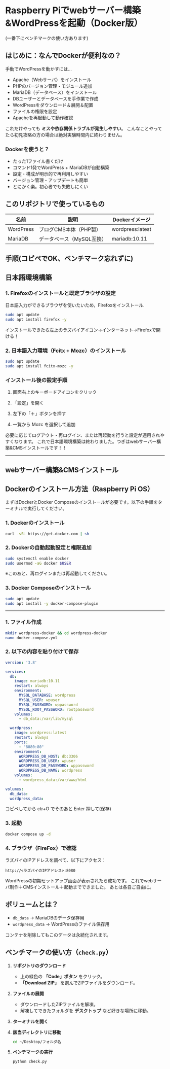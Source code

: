 # Raspberry Piでwebサーバー構築&WordPressを起動（Docker版）
(一番下にベンチマークの使い方あります)

## はじめに：なんでDockerが便利なの？

手動でWordPressを動かすには…

- Apache（Webサーバ）をインストール
- PHPのバージョン管理・モジュール追加
- MariaDB（データベース）をインストール
- DBユーザーとデータベースを手作業で作成
- WordPressをダウンロード＆展開＆配置
- ファイルの権限を設定
- Apacheを再起動して動作確認

これだけやっても **ミスや依存関係トラブルが発生しやすい**。
こんなことやってたら初見攻略の方の場合は絶対実験時間内に終わりません。

### Dockerを使うと？

- たった1ファイル書くだけ
- コマンド1発でWordPress + MariaDBが自動構築
- 設定・構成が明示的で再利用しやすい
- バージョン管理・アップデートも簡単
- とにかく楽。初心者でも失敗しにくい

## このリポジトリで使っているもの

| 名前       | 説明                      | Dockerイメージ       |
|------------|---------------------------|-----------------------|
| WordPress  | ブログCMS本体（PHP製）   | wordpress:latest      |
| MariaDB    | データベース（MySQL互換）| mariadb:10.11         |

## 手順(コピペでOK、ベンチマーク忘れずに)

## 日本語環境構築

### 1. Firefoxのインストールと既定ブラウザの設定
日本語入力ができるブラウザを使いたいため，Firefoxをインストール.

```bash
sudo apt update
sudo apt install firefox -y
```
インストールできたら左上のラズパイアイコン→インターネット→Firefoxで開ける！

### 2. 日本語入力環境（Fcitx + Mozc）のインストール


```bash
sudo apt update
sudo apt install fcitx-mozc -y
```

### インストール後の設定手順

1. 画面右上のキーボードアイコンをクリック

2. 「設定」を開く

3. 左下の「＋」ボタンを押す

4. 一覧から Mozc を選択して追加

必要に応じてログアウト・再ログイン、または再起動を行うと設定が適用されやすくなります。
これで日本語環境構築は終わりました。つぎはwebサーバー構築&CMSインストールです！！

---
## webサーバー構築&CMSインストール

## Dockerのインストール方法（Raspberry Pi OS）

まずはDockerとDocker Composeのインストールが必要です。以下の手順をターミナルで実行してください。

### 1. Dockerのインストール

```bash
curl -sSL https://get.docker.com | sh
```

### 2. Dockerの自動起動設定と権限追加

```bash
sudo systemctl enable docker
sudo usermod -aG docker $USER
```

※このあと、再ログインまたは再起動してください。

### 3. Docker Composeのインストール

```bash
sudo apt update
sudo apt install -y docker-compose-plugin
```

---

### 1. ファイル作成

```bash
mkdir wordpress-docker && cd wordpress-docker
nano docker-compose.yml
```

### 2. 以下の内容を貼り付けて保存

```yaml
version: '3.8'

services:
  db:
    image: mariadb:10.11
    restart: always
    environment:
      MYSQL_DATABASE: wordpress
      MYSQL_USER: wpuser
      MYSQL_PASSWORD: wppassword
      MYSQL_ROOT_PASSWORD: rootpassword
    volumes:
      - db_data:/var/lib/mysql

  wordpress:
    image: wordpress:latest
    restart: always
    ports:
      - "8080:80"
    environment:
      WORDPRESS_DB_HOST: db:3306
      WORDPRESS_DB_USER: wpuser
      WORDPRESS_DB_PASSWORD: wppassword
      WORDPRESS_DB_NAME: wordpress
    volumes:
      - wordpress_data:/var/www/html

volumes:
  db_data:
  wordpress_data:
```
コピペしてから ctr+O でそのあと Enter 押して(保存)

### 3. 起動

```bash
docker compose up -d
```

### 4. ブラウザ（FireFox）で確認

ラズパイのIPアドレスを調べて、以下にアクセス：

```
http://<ラズパイのIPアドレス>:8080
```

WordPressの初期セットアップ画面が表示されたら成功です。
これでwebサーバ制作＋CMSインストール＋起動までできました。
あとは各自ご自由に。

## ボリュームとは？

- `db_data` → MariaDBのデータ保存用
- `wordpress_data` → WordPressのファイル保存用

コンテナを削除してもこのデータは永続化されます。

##  ベンチマークの使い方（`check.py`）

1. **リポジトリのダウンロード**
    - 上の緑色の **「Code」ボタン** をクリック。
    - **「Download ZIP」** を選んでZIPファイルをダウンロード。

2. **ファイルの展開**
    - ダウンロードしたZIPファイルを解凍。
    - 解凍してできたフォルダを **デスクトップ** など好きな場所に移動。

3. **ターミナルを開く**

4. **該当ディレクトリに移動**
    ```bash
    cd ~/Desktop/フォルダ名  
    ```

5. **ベンチマークの実行**
    ```bash
    python check.py
    ```
